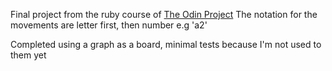 Final project from the ruby course of [The Odin Project](https://www.theodinproject.com/lessons/ruby-ruby-final-project)
The notation for the movements are letter first, then number e.g 'a2'

Completed using a graph as a board, minimal tests because I'm not used to them yet
